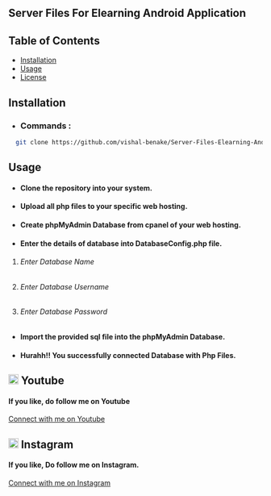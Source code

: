 ## Server Files For Elearning Android Application  

## Table of Contents

- [Installation](#installation)
- [Usage](#usage)
- [License](#license)
  
## Installation
- <h3>Commands :</h3>
```bash
  git clone https://github.com/vishal-benake/Server-Files-Elearning-Android-App.git
```
## Usage
- <h4>Clone the repository into your system.</h4>
- <h4>Upload all php files to your specific web hosting.</h4>
- <h4>Create phpMyAdmin Database from cpanel of your web hosting.</h4>
- <h4>Enter the details of database into DatabaseConfig.php file.</h4>
1. <h6><i>Enter Database Name</i></h6>
2. <h6><i>Enter Database Username</i></h6>
3. <h6><i>Enter Database Password</i></h6>
- <h4>Import the provided sql file into the phpMyAdmin Database.</h4>
- <h4><b>Hurahh!!</b> You successfully connected Database with Php Files.</h4>

## <img src="https://upload.wikimedia.org/wikipedia/commons/0/09/YouTube_full-color_icon_%282017%29.svg" width="20" height="20"> Youtube
<h4>If you like, do follow me on Youtube</h4>
<a href="https://www.youtube.com/@Code-With-Vishal">Connect with me on  Youtube</a>

## <img src="https://upload.wikimedia.org/wikipedia/commons/e/e7/Instagram_logo_2016.svg" width="20" height="20"> Instagram
<h4>If you like, Do follow me on Instagram.</h4>
<a href="https://www.instagram.com/vishaal_87">Connect with me on Instagram</a>
